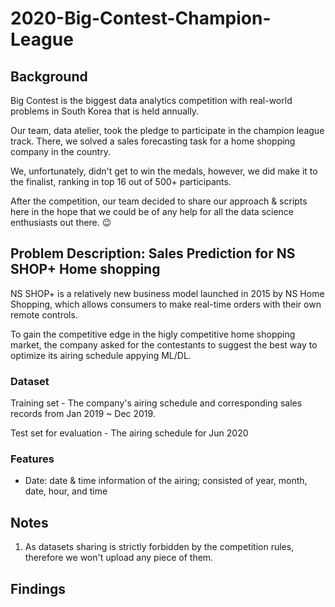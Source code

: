 # 2020-Big-Contest-Champion-League

## Background

Big Contest is the biggest data analytics competition with real-world problems in South Korea that is held annually.

Our team, data atelier, took the pledge to participate in the champion league track. There, we solved a sales forecasting task for a home shopping company in the country. 

We, unfortunately, didn't get to win the medals, however, we did make it to the finalist, ranking in top 16 out of 500+ participants.

After the competition, our team decided to share our approach & scripts here in the hope that we could be of any help for all the data science enthusiasts out there. 😉

## Problem Description: Sales Prediction for NS SHOP+ Home shopping

NS SHOP+ is a relatively new business model launched in 2015 by NS Home Shopping, which allows consumers to make real-time orders with their own remote controls.

To gain the competitive edge in the higly competitive home shopping market, the company asked for the contestants to suggest the best way to optimize its airing schedule appying ML/DL. 

### Dataset

Training set - The company's airing schedule and corresponding sales records from Jan 2019 ~ Dec 2019.

Test set for evaluation - The airing schedule for Jun 2020 

### Features

- Date: date & time information of the airing; consisted of year, month, date, hour, and time

## Notes

1. As datasets sharing is strictly forbidden by the competition rules, therefore we won't upload any piece of them.

## Findings


